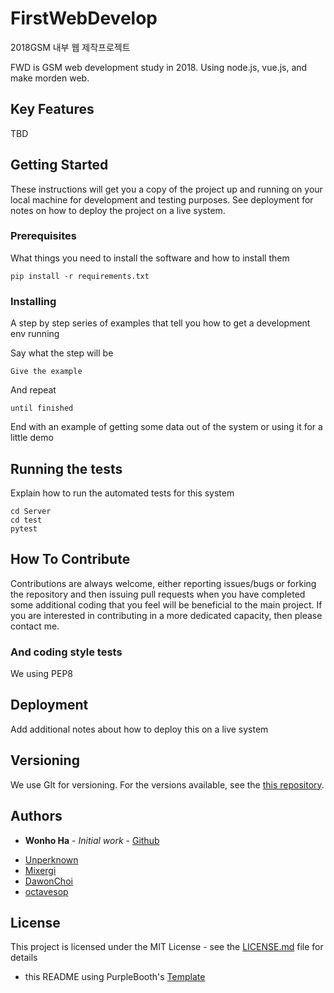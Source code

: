 # FirstWebDevelop
2018GSM 내부 웹 제작프로젝트

FWD is GSM web development study in 2018. Using node.js, vue.js, and make morden web.

## Key Features

TBD


## Getting Started

These instructions will get you a copy of the project up and running on your local machine for development and testing purposes. See deployment for notes on how to deploy the project on a live system.

### Prerequisites

What things you need to install the software and how to install them

```
pip install -r requirements.txt
```

### Installing

A step by step series of examples that tell you how to get a development env running

Say what the step will be

```
Give the example
```

And repeat

```
until finished
```

End with an example of getting some data out of the system or using it for a little demo

## Running the tests

Explain how to run the automated tests for this system

```
cd Server
cd test
pytest
```

## How To Contribute

Contributions are always welcome, either reporting issues/bugs or forking the repository and then issuing pull requests when you have completed some additional coding that you feel will be beneficial to the main project. If you are interested in contributing in a more dedicated capacity, then please contact me.

### And coding style tests

We using PEP8

## Deployment

Add additional notes about how to deploy this on a live system

## Versioning

We use GIt for versioning. For the versions available, see the [this repository](https://github.com/Las-Wonho/FirstWebDevelop/).

## Authors

* **Wonho Ha** - *Initial work* - [Github](https://github.com/Las-Wonho)
- [Unperknown](http://www.github.com/Unperknown)
- [Mixergi](http://www.github.com/Mixergi)
- [DawonChoi](http://www.github.com/DawonChoi)
- [octavesop](http://www.github.com/octavesop)
## License

This project is licensed under the MIT License - see the [LICENSE.md](https://github.com/Las-Wonho/FirstWebDevelop/LICENSE.md) file for details

- this README using PurpleBooth's [Template](https://gist.github.com/PurpleBooth/109311bb0361f32d87a2)